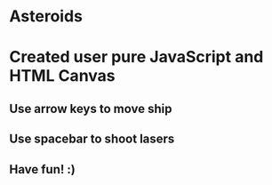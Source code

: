 # Asteroids

# Created user pure JavaScript and HTML Canvas


## Use arrow keys to move ship
## Use spacebar to shoot lasers
## Have fun! :)